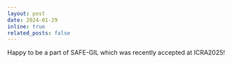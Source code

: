 ```yaml
---
layout: post
date: 2024-01-29 
inline: true
related_posts: false
---
```


Happy to be a part of SAFE-GIL which was recently accepted at ICRA2025!
